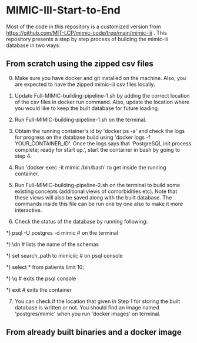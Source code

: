 # MIMIC-III-Start-to-End

Most of the code in this repository is a customized version from https://github.com/MIT-LCP/mimic-code/tree/main/mimic-iii . This repository presents a step by step process of building the mimic-iii database in two ways:

## From scratch using the zipped csv files

0) Make sure you have docker and git installed on the machine. Also, you are expected to have the zipped mimic-iii csv files locally.

1) Update Full-MIMIC-building-pipeline-1.sh by adding the correct location of the csv files in docker run command. Also, update the location where you would like to keep the built database for future loading.

2) Run Full-MIMIC-building-pipeline-1.sh on the terminal.

3) Obtain the running container's id by 'docker ps -a' and check the logs for progress on the database build using 'docker logs -f YOUR_CONTAINER_ID'. Once the logs says that 'PostgreSQL init process complete; ready for start up.', start the container in bash by going to step 4.

4) Run 'docker exec -it mimic /bin/bash' to get inside the running container.

5) Run Full-MIMIC-building-pipeline-2.sh on the terminal to build some existing concepts (additional views of comorbidities etc). Note that these views will also be saved along with the built database. The commands inside this file can be run one by one also to make it more interactive.

6) Check the status of the database by running following:

  *) psql -U postgres -d mimic   # on the terminal

  *) \dn  # lists the name of the schemas

  *) set search_path to mimiciii;  # on psql console

  *) select * from patients limit 10;

  *) \q  # exits the psql console

  *) exit  # exits the container

7) You can check if the location that given in Step 1 for storing the built database is written or not. You should find an image named 'postgres/mimic' when you run 'docker images' on terminal.

## From already built binaries and a docker image
